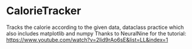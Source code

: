 # CalorieTracker
Tracks the calorie according to the given data, dataclass practice which also includes matplotlib and numpy
Thanks to NeuralNine for the tutorial: https://www.youtube.com/watch?v=2Iid9rAo6sE&list=LL&index=1
